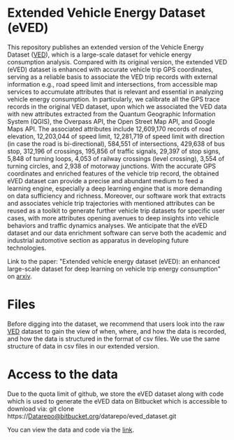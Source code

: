 # Extended Vehicle Energy Dataset (eVED)

This repository publishes an extended version of the Vehicle Energy Dataset ([VED](https://github.com/gsoh/VED)), which is a large-scale dataset for vehicle energy consumption analysis. Compared with its original version, the extended VED (eVED) dataset is enhanced with accurate vehicle trip GPS coordinates, serving as a reliable basis to associate the VED trip records with external information e.g., road speed limit and intersections, from accessible map services to accumulate attributes that is relevant and essential in analyzing vehicle energy consumption. In particularly, we calibrate all the GPS trace records in the original VED dataset, upon which we associated the VED data with new attributes extracted from the Quantum Geographic Information System (QGIS), the Overpass API, the Open Street Map API, and Google Maps API. The associated attributes include 12,609,170 records of road elevation, 12,203,044 of speed limit, 12,281,719 of speed limit with direction (in case the road is bi-directional), 584,551 of intersections, 429,638 of bus stop, 312,196 of crossings, 195,856 of traffic signals, 29,397 of stop signs, 5,848 of turning loops, 4,053 of railway crossings (level crossing), 3,554 of turning circles, and 2,938 of motorway junctions. With the accurate GPS coordinates and enriched features of the vehicle trip record, the obtained eVED dataset can provide a precise and abundant medium to feed a learning engine, especially a deep learning engine that is more demanding on data sufficiency and richness. Moreover, our software work that extracts and associates vehicle trip trajectories with mentioned attributes can be reused as a toolkit to generate further vehicle trip datasets for specific user cases, with more attributes opening avenues to deep insights into vehicle behaviors and traffic dynamics analyses. We anticipate that the eVED dataset and our data enrichment software can serve both the academic and industrial automotive section as apparatus in developing future technologies.

Link to the paper: "Extended vehicle energy dataset (eVED): an enhanced large-scale dataset for deep learning on vehicle trip energy consumption" on [arxiv](https://arxiv.org/pdf/2203.08630.pdf).

# Files

Before digging into the dataset, we recommend that users look into the raw [VED](https://github.com/gsoh/VED) dataset to gain the view of when, where, and how the data is recorded, and how the data is structured in the format of csv files. We use the same structure of data in csv files in our extended version.

# Access to the data

Due to the quota limit of github, we store the eVED dataset along with code which is used to generate the eVED data on Bitbucket which is accessible to download via: git clone https://Datarepo@bitbucket.org/datarepo/eved_dataset.git

You can view the data and code via the [link](https://bitbucket.org/datarepo/eved_dataset/src/main/).
